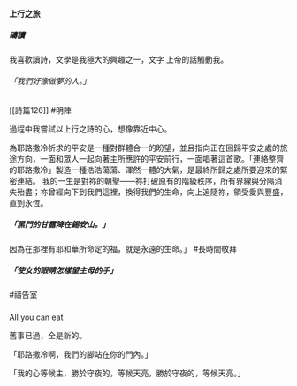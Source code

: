 #### 上行之旅

##### 禱讀

我喜歡讀詩，文學是我極大的興趣之一，文字
上帝的話觸動我。

###### 「我們好像做夢的人。」
[[詩篇126]] #明陣

過程中我嘗試以上行之詩的心，想像靠近中心。

為耶路撒冷祈求的平安是一種對群體合一的盼望，並且指向正在回歸平安之處的旅途方向，一面和眾人一起向著主所應許的平安前行，一面唱著這首歌。「連絡整齊的耶路撒冷」製造一種浩浩蕩蕩、渾然一體的大氣，是最終所歸之處所要迎來的緊密連結。 我的一生是對祢的朝聖——祢打破原有的階級秩序，所有界線與分隔消失殆盡；祢曾經向下到我們這裡，換得我們的生命，向上追隨祢，領受愛與豐盛，直到永恆。


##### 「黑門的甘露降在錫安山。」

因為在那裡有耶和華所命定的福，就是永遠的生命。」
#長時間敬拜

##### 「使女的眼睛怎樣望主母的手」
#禱告室

##### 
All you can eat


舊事已過，全是新的。

「耶路撒冷啊，我們的腳站在你的門內。」

「我的心等候主，勝於守夜的，等候天亮，勝於守夜的，等候天亮。」
